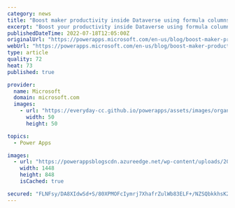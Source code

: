 ```yaml
---
category: news
title: "Boost maker productivity inside Dataverse using formula columns!"
excerpt: "Boost your productivity inside Dataverse using formula columns! "
publishedDateTime: 2022-07-18T12:05:00Z
originalUrl: "https://powerapps.microsoft.com/en-us/blog/boost-maker-productivity-inside-dataverse-using-formula-columns/"
webUrl: "https://powerapps.microsoft.com/en-us/blog/boost-maker-productivity-inside-dataverse-using-formula-columns/"
type: article
quality: 72
heat: 73
published: true

provider:
  name: Microsoft
  domain: microsoft.com
  images:
    - url: "https://everyday-cc.github.io/powerapps/assets/images/organizations/microsoft.com-50x50.jpg"
      width: 50
      height: 50

topics:
  - Power Apps

images:
  - url: "https://powerappsblogscdn.azureedge.net/wp-content/uploads/2022/07/formulawalkthrough.gif"
    width: 1448
    height: 848
    isCached: true

secured: "FLNFsy/DA8XIdwSd+S/80XPMOFcIymrj7XhafrZulWb83ELF+/NZSQbkkhsK2q76eO6UdnLNWYnPwfSSND6QFByR1PCzDXFQGFAnyjcAcRu0r8pcY6pOjIjvqyVCHJV++PAAjxZBFTKeFtfQLA0GiFPR/QsTdnWtYIusV4/utK5zbqfuDk7CpeiXsF+Zr7HGGNRQztX1TIgl8ne5I9VU1Y8jinbgPKP/P38/nlbGqRW7Z580kZOVeheggE28f+u0vJ7pM32ar/bP5HkS5WpBhz+V+KsLcZlU0rwi8tq4mmOlwXeclrB4wq8y/ywa0h4lw5EO15/j4SF4JjGRNi6FsF+R1snsXTDTRjuV4xCFITQ=;eGTeXk+n/kjBAESAfcFdfg=="
---
```


